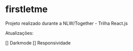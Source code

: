 # firstletme
Projeto realizado durante a NLW/Together - Trilha React.js 

Atualizações:

[] Darkmode
[] Responsividade
